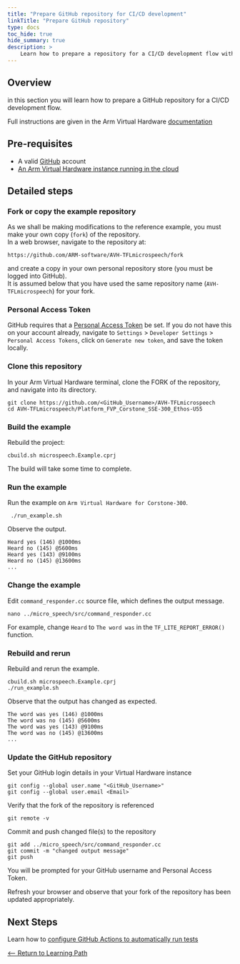 ```yaml
---
title: "Prepare GitHub repository for CI/CD development"
linkTitle: "Prepare GitHub repository"
type: docs
toc_hide: true
hide_summary: true
description: >
    Learn how to prepare a repository for a CI/CD development flow with Arm Virtual Hardware.
---
```

## Overview
in this section you will learn how to prepare a GitHub repository for a CI/CD development flow.

Full instructions are given in the Arm Virtual Hardware [documentation](https://arm-software.github.io/AVH/main/examples/html/GetStarted.html)

## Pre-requisites

* A valid [GitHub](https://github.com) account
* [An Arm Virtual Hardware instance running in the cloud](/iot/aws/launch)

## Detailed steps

### Fork or copy the example repository

As we shall be making modifications to the reference example, you must make your own copy (`fork`) of the repository.\
In a web browser, navigate to the repository at:
```console
https://github.com/ARM-software/AVH-TFLmicrospeech/fork
```
and create a copy in your own personal repository store (you must be logged into GitHub).\
It is assumed below that you have used the same repository name (`AVH-TFLmicrospeech`) for your fork.

### Personal Access Token

GitHub requires that a [Personal Access Token](https://docs.github.com/en/authentication/keeping-your-account-and-data-secure/creating-a-personal-access-token) be set. If you do not have this on your account already, navigate to `Settings` > `Developer Settings` > `Personal Access Tokens`, click on `Generate new token`, and save the token locally.

### Clone this repository

In your Arm Virtual Hardware terminal, clone the FORK of the repository, and navigate into its directory.
```console
git clone https://github.com/<GitHub_Username>/AVH-TFLmicrospeech
cd AVH-TFLmicrospeech/Platform_FVP_Corstone_SSE-300_Ethos-U55
```
### Build the example

Rebuild the project:
```console
cbuild.sh microspeech.Example.cprj
```
The build will take some time to complete.

### Run the example

Run the example on `Arm Virtual Hardware for Corstone-300`.
```console
 ./run_example.sh
 ```
 Observe the output.
 ```
Heard yes (146) @1000ms
Heard no (145) @5600ms
Heard yes (143) @9100ms
Heard no (145) @13600ms
...
```
### Change the example

Edit `command_responder.cc` source file, which defines the output message.
```console
nano ../micro_speech/src/command_responder.cc
```
For example, change `Heard` to `The word was` in the `TF_LITE_REPORT_ERROR()` function.

### Rebuild and rerun

Rebuild and rerun the example.
```console
cbuild.sh microspeech.Example.cprj
./run_example.sh
```
Observe that the output has changed as expected.
```
The word was yes (146) @1000ms
The word was no (145) @5600ms
The word was yes (143) @9100ms
The word was no (145) @13600ms
...
```
### Update the GitHub repository

Set your GitHub login details in your Virtual Hardware instance
```console
git config --global user.name "<GitHub_Username>"
git config --global user.email <Email>
```
Verify that the fork of the repository is referenced
```console
git remote -v
```
Commit and push changed file(s) to the repository
```
git add ../micro_speech/src/command_responder.cc
git commit -m "changed output message"
git push
```
You will be prompted for your GitHub username and Personal Access Token.

Refresh your browser and observe that your fork of the repository has been updated appropriately.
## Next Steps

Learn how to [configure GitHub Actions to automatically run tests](/iot/cicd/gh-mspeech)

[<-- Return to Learning Path](/iot/cicd/#sections)
